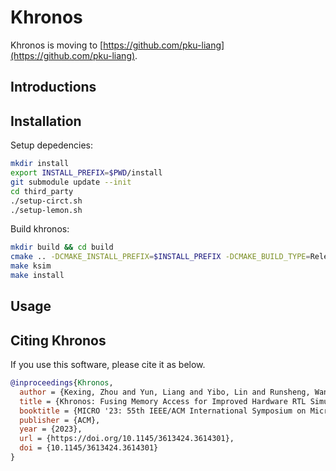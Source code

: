 # Khronos

Khronos is moving to [https://github.com/pku-liang](https://github.com/pku-liang).

## Introductions

## Installation

Setup depedencies:

```bash
mkdir install
export INSTALL_PREFIX=$PWD/install
git submodule update --init
cd third_party
./setup-circt.sh
./setup-lemon.sh
```

Build khronos:

```bash
mkdir build && cd build
cmake .. -DCMAKE_INSTALL_PREFIX=$INSTALL_PREFIX -DCMAKE_BUILD_TYPE=Release
make ksim
make install
```

## Usage



## Citing Khronos

If you use this software, please cite it as below.

```bibtex
@inproceedings{Khronos,
  author = {Kexing, Zhou and Yun, Liang and Yibo, Lin and Runsheng, Wang and Ru, Huang},
  title = {Khronos: Fusing Memory Access for Improved Hardware RTL Simulation},
  booktitle = {MICRO '23: 55th IEEE/ACM International Symposium on Microarchitecture},
  publisher = {ACM},
  year = {2023},
  url = {https://doi.org/10.1145/3613424.3614301},
  doi = {10.1145/3613424.3614301}
}
```

